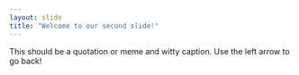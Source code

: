 ```yaml
---
layout: slide
title: "Welcome to our second slide!"
---
```

This should be a quotation or meme and witty caption. 
Use the left arrow to go back!
